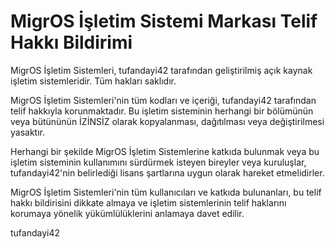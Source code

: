 # MigrOS İşletim Sistemi Markası Telif Hakkı Bildirimi

MigrOS İşletim Sistemleri, tufandayi42 tarafından geliştirilmiş açık kaynak işletim sistemleridir. Tüm hakları saklıdır.

MigrOS İşletim Sistemleri'nin tüm kodları ve içeriği, tufandayi42 tarafından telif hakkıyla korunmaktadır. Bu işletim sisteminin herhangi bir bölümünün veya bütününün İZİNSİZ olarak kopyalanması, dağıtılması veya değiştirilmesi yasaktır.

Herhangi bir şekilde MigrOS İşletim Sistemlerine katkıda bulunmak veya bu işletim sisteminin kullanımını sürdürmek isteyen bireyler veya kuruluşlar, tufandayi42'nin belirlediği lisans şartlarına uygun olarak hareket etmelidirler.

MigrOS İşletim Sistemleri'nin tüm kullanıcıları ve katkıda bulunanları, bu telif hakkı bildirisini dikkate almaya ve işletim sistemlerinin telif haklarını korumaya yönelik yükümlülüklerini anlamaya davet edilir.

tufandayi42
